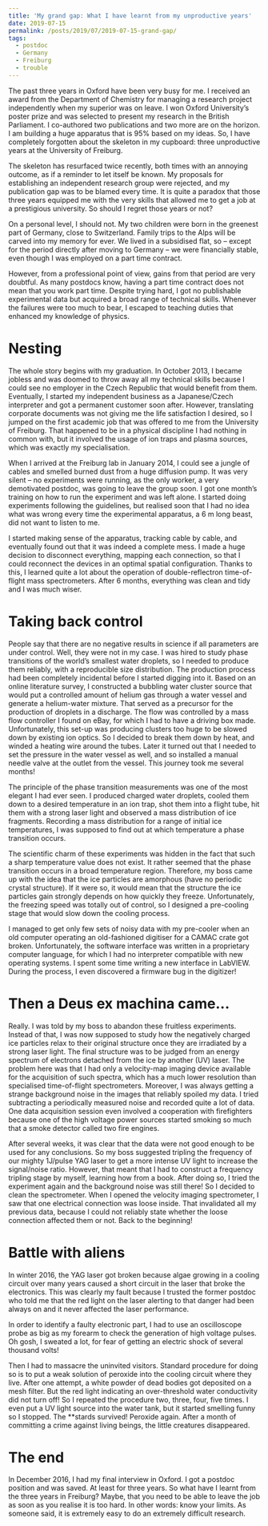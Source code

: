 ```yaml
---
title: 'My grand gap: What I have learnt from my unproductive years'
date: 2019-07-15
permalink: /posts/2019/07/2019-07-15-grand-gap/
tags:
  - postdoc
  - Germany
  - Freiburg
  - trouble
---
```


The past three years in Oxford have been very busy for me. I received an award from the Department of Chemistry for managing a research project independently when my superior was on leave. I won Oxford University’s poster prize and was selected to present my research in the British Parliament. I co-authored two publications and two more are on the horizon. I am building a huge apparatus that is 95% based on my ideas. So, I have completely forgotten about the skeleton in my cupboard: three unproductive years at the University of Freiburg.

The skeleton has resurfaced twice recently, both times with an annoying outcome, as if a reminder to let itself be known. My proposals for establishing an independent research group were rejected, and my publication gap was to be blamed every time. It is quite a paradox that those three years equipped me with the very skills that allowed me to get a job at a prestigious university. So should I regret those years or not?

On a personal level, I should not. My two children were born in the greenest part of Germany, close to Switzerland. Family trips to the Alps will be carved into my memory for ever. We lived in a subsidised flat, so – except for the period directly after moving to Germany – we were financially stable, even though I was employed on a part time contract.

However, from a professional point of view, gains from that period are very doubtful. As many postdocs know, having a part time contract does not mean that you work part time. Despite trying hard, I got no publishable experimental data but acquired a broad range of technical skills. Whenever the failures were too much to bear, I escaped to teaching duties that enhanced my knowledge of physics.

Nesting
======

The whole story begins with my graduation. In October 2013, I became jobless and was doomed to throw away all my technical skills because I could see no employer in the Czech Republic that would benefit from them. Eventually, I started my independent business as a Japanese/Czech interpreter and got a permanent customer soon after. However, translating corporate documents was not giving me the life satisfaction I desired, so I jumped on the first academic job that was offered to me from the University of Freiburg. That happened to be in a physical discipline I had nothing in common with, but it involved the usage of ion traps and plasma sources, which was exactly my specialisation.

When I arrived at the Freiburg lab in January 2014, I could see a jungle of cables and smelled burned dust from a huge diffusion pump. It was very silent – no experiments were running, as the only worker, a very demotivated postdoc, was going to leave the group soon. I got one month’s training on how to run the experiment and was left alone. I started doing experiments following the guidelines, but realised soon that I had no idea what was wrong every time the experimental apparatus, a 6 m long beast, did not want to listen to me.

I started making sense of the apparatus, tracking cable by cable, and eventually found out that it was indeed a complete mess. I made a huge decision to disconnect everything, mapping each connection, so that I could reconnect the devices in an optimal spatial configuration. Thanks to this, I learned quite a lot about the operation of double-reflectron time-of-flight mass spectrometers. After 6 months, everything was clean and tidy and I was much wiser.

Taking back control
======

People say that there are no negative results in science if all parameters are under control. Well, they were not in my case. I was hired to study phase transitions of the world’s smallest water droplets, so I needed to produce them reliably, with a reproducible size distribution. The production process had been completely incidental before I started digging into it. Based on an online literature survey, I constructed a bubbling water cluster source that would put a controlled amount of helium gas through a water vessel and generate a helium-water mixture. That served as a precursor for the production of droplets in a discharge. The flow was controlled by a mass flow controller I found on eBay, for which I had to have a driving box made. Unfortunately, this set-up was producing clusters too huge to be slowed down by existing ion optics. So I decided to break them down by heat, and winded a heating wire around the tubes. Later it turned out that I needed to set the pressure in the water vessel as well, and so installed a manual needle valve at the outlet from the vessel. This journey took me several months!

The principle of the phase transition measurements was one of the most elegant I had ever seen. I produced charged water droplets, cooled them down to a desired temperature in an ion trap, shot them into a flight tube, hit them with a strong laser light and observed a mass distribution of ice fragments. Recording a mass distribution for a range of initial ice temperatures, I was supposed to find out at which temperature a phase transition occurs.

The scientific charm of these experiments was hidden in the fact that such a sharp temperature value does not exist. It rather seemed that the phase transition occurs in a broad temperature region. Therefore, my boss came up with the idea that the ice particles are amorphous (have no periodic crystal structure). If it were so, it would mean that the structure the ice particles gain strongly depends on how quickly they freeze. Unfortunately, the freezing speed was totally out of control, so I designed a pre-cooling stage that would slow down the cooling process.

I managed to get only few sets of noisy data with my pre-cooler when an old computer operating an old-fashioned digitiser for a CAMAC crate got broken. Unfortunately, the software interface was written in a proprietary computer language, for which I had no interpreter compatible with new operating systems. I spent some time writing a new interface in LabVIEW. During the process, I even discovered a firmware bug in the digitizer!

Then a Deus ex machina came...
======

Really. I was told by my boss to abandon these fruitless experiments. Instead of that, I was now supposed to study how the negatively charged ice particles relax to their original structure once they are irradiated by a strong laser light. The final structure was to be judged from an energy spectrum of electrons detached from the ice by another (UV) laser. The problem here was that I had only a velocity-map imaging device available for the acquisition of such spectra, which has a much lower resolution than specialised time-of-flight spectrometers. Moreover, I was always getting a strange background noise in the images that reliably spoiled my data. I tried subtracting a periodically measured noise and recorded quite a lot of data. One data acquisition session even involved a cooperation with firefighters because one of the high voltage power sources started smoking so much that a smoke detector called two fire engines.

After several weeks, it was clear that the data were not good enough to be used for any conclusions. So my boss suggested tripling the frequency of our mighty 1J/pulse YAG laser to get a more intense UV light to increase the signal/noise ratio. However, that meant that I had to construct a frequency tripling stage by myself, learning how from a book. After doing so, I tried the experiment again and the background noise was still there! So I decided to clean the spectrometer.
 When I opened the velocity imaging spectrometer, I saw that one electrical connection was loose inside. That invalidated all my previous data, because I could not reliably state whether the loose connection affected them or not. Back to the beginning!
 
Battle with aliens
======

In winter 2016, the YAG laser got broken because algae growing in a cooling circuit over many years caused a short circuit in the laser that broke the electronics. This was clearly my fault because I trusted the former postdoc who told me that the red light on the laser alerting to that danger had been always on and it never affected the laser performance.

In order to identify a faulty electronic part, I had to use an oscilloscope probe as big as my forearm to check the generation of high voltage pulses. Oh gosh, I sweated a lot, for fear of getting an electric shock of several thousand volts!

Then I had to massacre the uninvited visitors. Standard procedure for doing so is to put a weak solution of peroxide into the cooling circuit where they live. After one attempt, a white powder of dead bodies got deposited on a mesh filter. But the red light indicating an over-threshold water conductivity did not turn off! So I repeated the procedure two, three, four, five times. I even put a UV light source into the water tank, but it started smelling funny so I stopped. The **stards survived! Peroxide again. After a month of committing a crime against living beings, the little creatures disappeared.

The end
======

In December 2016, I had my final interview in Oxford. I got a postdoc position and was saved. At least for three years.
So what have I learnt from the three years in Freiburg? Maybe, that you need to be able to leave the job as soon as you realise it is too hard. In other words: know your limits. As someone said,  it is extremely easy to do an extremely difficult research.
